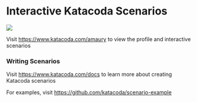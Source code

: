 # Interactive Katacoda Scenarios

[![](http://shields.katacoda.com/katacoda/amaury/count.svg)](https://www.katacoda.com/amaury "Get your profile on Katacoda.com")

Visit https://www.katacoda.com/amaury to view the profile and interactive scenarios

### Writing Scenarios
Visit https://www.katacoda.com/docs to learn more about creating Katacoda scenarios

For examples, visit https://github.com/katacoda/scenario-example
